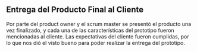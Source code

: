 ## Entrega del Producto Final al Cliente

Por parte del product owner y el scrum master se presentó el producto una vez finalizado, y cada una de las características del prototipo fueron mencionadas al cliente. Las expectativas del cliente fueron cumplidas, por lo que nos dió el visto bueno para poder realizar la entrega del prototipo.
